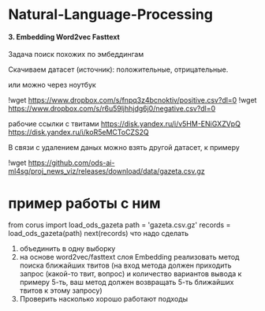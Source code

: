 # Natural-Language-Processing

#### 3. Embedding Word2vec Fasttext
Задача поиск похожих по эмбеддингам

Скачиваем датасет (источник): положительные, отрицательные.

или можно через ноутбук

!wget https://www.dropbox.com/s/fnpq3z4bcnoktiv/positive.csv?dl=0
!wget https://www.dropbox.com/s/r6u59ljhhjdg6j0/negative.csv?dl=0

рабочие ссылки с твитами
https://disk.yandex.ru/i/v5HM-ENiGXZVpQ
https://disk.yandex.ru/i/koR5eMCToCZS2Q

В связи с удалением даных можно взять другой датасет, к примеру

!wget https://github.com/ods-ai-ml4sg/proj_news_viz/releases/download/data/gazeta.csv.gz

# пример работы с ним 
from corus import load_ods_gazeta
path = 'gazeta.csv.gz'
records = load_ods_gazeta(path)
next(records)
что надо сделать
1. объединить в одну выборку
2. на основе word2vec/fasttext слоя Embedding реализовать метод поиска ближайших твитов
(на вход метода должен приходить запрос (какой-то твит, вопрос) и количество вариантов вывода к примеру 5-ть, ваш метод должен возвращать 5-ть ближайших твитов к этому запросу)
3. Проверить насколько хорошо работают подходы
